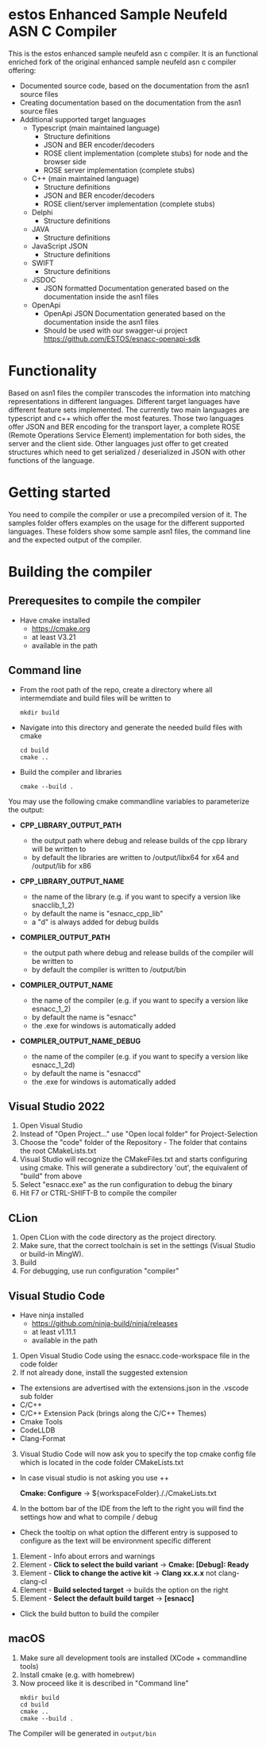 # estos Enhanced Sample Neufeld ASN C Compiler
This is the estos enhanced sample neufeld asn c compiler. 
It is an functional enriched fork of the original enhanced sample neufeld asn c compiler offering:
* Documented source code, based on the documentation from the asn1 source files
* Creating documentation based on the documentation from the asn1 source files
* Additional supported target languages
  * Typescript (main maintained language)
    * Structure definitions
    * JSON and BER encoder/decoders
    * ROSE client implementation (complete stubs) for node and the browser side
    * ROSE server implementation (complete stubs)
  * C++ (main maintained language)
    * Structure definitions
    * JSON and BER encoder/decoders
    * ROSE client/server implementation (complete stubs)
  * Delphi
    * Structure definitions
  * JAVA
    * Structure definitions
  * JavaScript JSON
    * Structure definitions
  * SWIFT
    * Structure definitions
  * JSDOC
    * JSON formatted Documentation generated based on the documentation inside the asn1 files
  * OpenApi
    * OpenApi JSON Documentation generated based on the documentation inside the asn1 files
    * Should be used with our swagger-ui project https://github.com/ESTOS/esnacc-openapi-sdk

# Functionality
Based on asn1 files the compiler transcodes the information into matching representations in different languages. Different target languages have different feature sets implemented. The currently two main languages are typescript and c++ which offer the most features.
Those two languages offer JSON and BER encoding for the transport layer, a complete ROSE (Remote Operations Service Element) implementation for both sides, the server and the client side.
Other languages just offer to get created structures which need to get serialized / deserialized in JSON with other functions of the language.

# Getting started
You need to compile the compiler or use a precompiled version of it.
The samples folder offers examples on the usage for the different supported languages. These folders show some sample asn1 files, the command line and the expected output of the compiler.

# Building the compiler
## Prerequesites to compile the compiler
* Have cmake installed 
  * https://cmake.org
  * at least V3.21
  * available in the path
  
## Command line
* From the root path of the repo, create a directory where all intermemdiate and build files will be written to
  ```shell
  mkdir build
  ```
* Navigate into this directory and generate the needed build files with cmake
  ```shell
  cd build
  cmake ..
    ```
* Build the compiler and libraries  
  ```shell
  cmake --build .
  ```

You may use the following cmake commandline variables to parameterize the output:

* __CPP_LIBRARY_OUTPUT_PATH__
  * the output path where debug and release builds of the cpp library will be written to
  * by default the libraries are written to /output/libx64 for x64 and /output/lib for x86

* __CPP_LIBRARY_OUTPUT_NAME__
  - the name of the library (e.g. if you want to specify a version like snacclib_1_2)
  - by default the name is "esnacc_cpp_lib"
  - a "d" is always added for debug builds

* __COMPILER_OUTPUT_PATH__
  - the output path where debug and release builds of the compiler will be written to
  - by default the compiler is written to /output/bin

* __COMPILER_OUTPUT_NAME__
  - the name of the compiler (e.g. if you want to specify a version like esnacc_1_2)
  - by default the name is "esnacc"
  - the .exe for windows is automatically added

* __COMPILER_OUTPUT_NAME_DEBUG__
  - the name of the compiler (e.g. if you want to specify a version like esnacc_1_2d)
  - by default the name is "esnaccd"
  - the .exe for windows is automatically added

## Visual Studio 2022
1. Open Visual Studio
2. Instead of "Open Project..." use "Open local folder" for Project-Selection
3. Choose the "code" folder of the Repository - The folder that contains the root CMakeLists.txt
4. Visual Studio will recognize the CMakeFiles.txt and starts configuring using cmake.
   This will generate a subdirectory 'out', the equivalent of "build" from above
5. Select "esnacc.exe" as the run configuration to debug the binary
6. Hit F7 or CTRL-SHIFT-B to compile the compiler

## CLion
1. Open CLion with the code directory as the project directory.
2. Make sure, that the correct toolchain is set in the settings (Visual Studio or build-in MingW).
3. Build
4. For debugging, use run configuration "compiler"

## Visual Studio Code
* Have ninja installed
  * https://github.com/ninja-build/ninja/releases
  * at least v1.11.1
  * available in the path

1. Open Visual Studio Code using the esnacc.code-workspace file in the code folder
2. If not already done, install the suggested extension
  * The extensions are advertised with the extensions.json in the .vscode sub folder
  * C/C++
  * C/C++ Extension Pack (brings along the C/C++ Themes)
  * Cmake Tools
  * CodeLLDB
  * Clang-Format
3. Visual Studio Code will now ask you to specify the top cmake config file which is located in the code folder CMakeLists.txt
  * In case visual studio is not asking you use <Ctrl>+<Shift>+<P> **Cmake: Configure** -> ${workspaceFolder}././CmakeLists.txt
4. In the bottom bar of the IDE from the left to the right you will find the settings how and what to compile / debug
  * Check the tooltip on what option the different entry is supposed to configure as the text will be environment specific different
  1. Element - Info about errors and warnings
  2. Element - **Click to select the build variant** -> **Cmake: [Debug]: Ready**
  3. Element - **Click to change the active kit** -> **Clang xx.x.x** not clang-clang-cl
  4. Element - **Build selected target** -> builds the option on the right
  5. Element - **Select the default build target** -> **[esnacc]**
  * Click the build button to build the compiler

## macOS
1. Make sure all development tools are installed (XCode + commandline tools)
2. Install cmake (e.g. with homebrew)
3. Now proceed like it is described in "Command line"
   ```shell
   mkdir build
   cd build
   cmake ..
   cmake --build .
   ```

The Compiler will be generated in ```output/bin```

